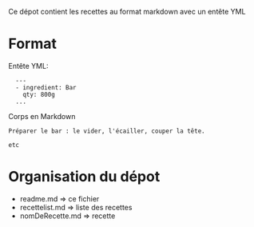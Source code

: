 Ce dépot  contient les recettes au format markdown avec un entête YML

# Format

Entête YML: 

```
  ---
  - ingredient: Bar
    qty: 800g
  ...
```
Corps en Markdown

```
Préparer le bar : le vider, l'écailler, couper la tête.

etc
```
# Organisation du dépot

* readme.md => ce fichier
* recettelist.md => liste des recettes
* nomDeRecette.md => recette
